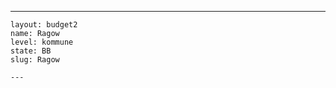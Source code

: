 ---
    layout: budget2
    name: Ragow
    level: kommune
    state: BB
    slug: Ragow

    ---


    